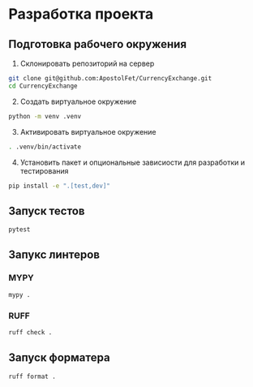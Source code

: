# Разработка проекта

## Подготовка рабочего окружения

  1. Склонировать репозиторий на сервер

  ```sh
  git clone git@github.com:ApostolFet/CurrencyExchange.git
  cd CurrencyExchange
  ```

  2. Создать виртуальное окружение

  ```sh
  python -m venv .venv
  ```
  3. Активировать виртуальное окружение

  ```sh
  . .venv/bin/activate
  ```

  4. Установить пакет и опциональные зависиости для разработки и тестирования

  ```sh
  pip install -e ".[test,dev]"
  ```


## Запуск тестов
```sh
pytest
```

## Запукс линтеров

### MYPY
```sh
mypy .
```

### RUFF
```sh
ruff check . 
```

## Запуск форматера

```sh
ruff format .
```
